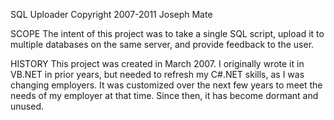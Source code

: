 ﻿SQL Uploader
Copyright 2007-2011
Joseph Mate

SCOPE
The intent of this project was to take a single SQL script, upload it to multiple databases on the same server, and provide feedback to the user.

HISTORY
This project was created in March 2007. I originally wrote it in VB.NET in prior years, but needed to refresh my C#.NET skills, as I was changing employers. It was customized over the next few years to meet the needs of my employer at that time. Since then, it has become dormant and unused.
